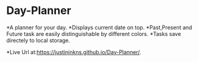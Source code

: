 # Day-Planner
*A planner for your day.
*Displays current date on top.
*Past,Present and Future task are easily distinguishable by different colors.
*Tasks save directely to local storage.

*Live Url at:https://justinjnkns.github.io/Day-Planner/.
